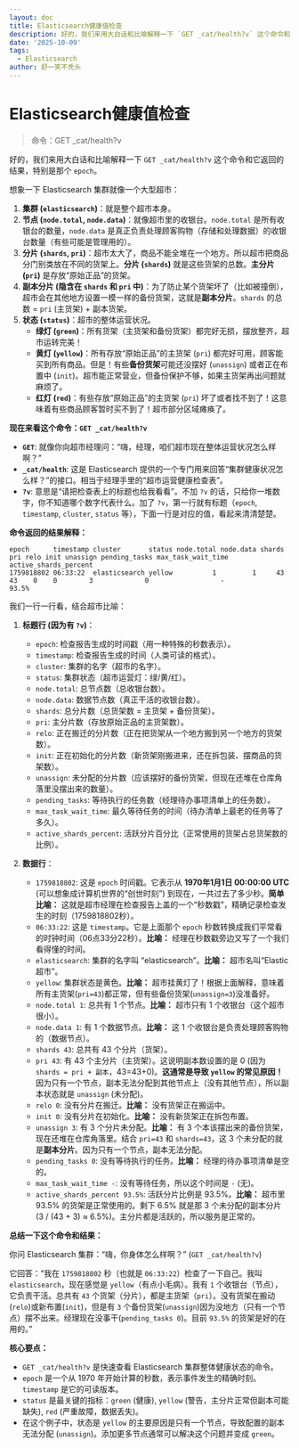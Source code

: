 ```yaml
---
layout: doc
title: Elasticsearch健康值检查
description: 好的，我们来用大白话和比喻解释一下 `GET _cat/health?v` 这个命令和它返回的结果，特别是那个 `epoch`。
date: '2025-10-09'
tags:
  - Elasticsearch
author: 舒一笑不秃头
---
```

# Elasticsearch健康值检查

> 命令：GET _cat/health?v

好的，我们来用大白话和比喻解释一下 `GET _cat/health?v` 这个命令和它返回的结果，特别是那个 `epoch`。

想象一下 Elasticsearch 集群就像一个大型超市：

1.  **集群 (`elasticsearch`)**：就是整个超市本身。
2.  **节点 (`node.total`, `node.data`)**：就像超市里的收银台。`node.total` 是所有收银台的数量，`node.data` 是真正负责处理顾客购物（存储和处理数据）的收银台数量（有些可能是管理用的）。
3.  **分片 (`shards`, `pri`)**：超市太大了，商品不能全堆在一个地方。所以超市把商品分门别类放在不同的货架上。**分片 (`shards`)** 就是这些货架的总数。**主分片 (`pri`)** 是存放“原始正品”的货架。
4.  **副本分片 (隐含在 `shards` 和 `pri` 中)**：为了防止某个货架坏了（比如被撞倒），超市会在其他地方设置一模一样的备份货架，这就是**副本分片**。`shards` 的总数 = `pri` (主货架) + 副本货架。
5.  **状态 (`status`)**：超市的整体运营状况。
    *   **绿灯 (`green`)**：所有货架（主货架和备份货架）都完好无损，摆放整齐，超市运转完美！
    *   **黄灯 (`yellow`)**：所有存放“原始正品”的主货架 (`pri`) 都完好可用，顾客能买到所有商品。但是！有些**备份货架**可能还没摆好 (`unassign`) 或者正在布置中 (`init`)。超市能正常营业，但备份保护不够，如果主货架再出问题就麻烦了。
    *   **红灯 (`red`)**：有些存放“原始正品”的主货架 (`pri`) 坏了或者找不到了！这意味着有些商品顾客暂时买不到了！超市部分区域瘫痪了。

**现在来看这个命令：`GET _cat/health?v`**

*   **`GET`**: 就像你向超市经理问：“嗨，经理，咱们超市现在整体运营状况怎么样啊？”
*   **`_cat/health`**: 这是 Elasticsearch 提供的一个专门用来回答“集群健康状况怎么样？”的接口。相当于经理手里的“超市运营健康检查表”。
*   **`?v`**: 意思是“请把检查表上的标题也给我看看”。不加 `?v` 的话，只给你一堆数字，你不知道哪个数字代表什么。加了 `?v`，第一行就有标题（`epoch`, `timestamp`, `cluster`, `status` 等），下面一行是对应的值，看起来清清楚楚。

**命令返回的结果解释：**

```
epoch      timestamp cluster       status node.total node.data shards pri relo init unassign pending_tasks max_task_wait_time active_shards_percent
1759818802 06:33:22  elasticsearch yellow          1         1     43  43    0    0        3             0                  -                 93.5%
```

我们一行一行看，结合超市比喻：

1.  **标题行 (因为有 `?v`)**：
    *   `epoch`: 检查报告生成的时间戳（用一种特殊的秒数表示）。
    *   `timestamp`: 检查报告生成的时间（人类可读的格式）。
    *   `cluster`: 集群的名字（超市的名字）。
    *   `status`: 集群状态（超市运营灯：绿/黄/红）。
    *   `node.total`: 总节点数（总收银台数）。
    *   `node.data`: 数据节点数（真正干活的收银台数）。
    *   `shards`: 总分片数（总货架数 = 主货架 + 备份货架）。
    *   `pri`: 主分片数（存放原始正品的主货架数）。
    *   `relo`: 正在搬迁的分片数（正在把货架从一个地方搬到另一个地方的货架数）。
    *   `init`: 正在初始化的分片数（新货架刚搬进来，还在拆包装、摆商品的货架数）。
    *   `unassign`: 未分配的分片数（应该摆好的备份货架，但现在还堆在仓库角落里没摆出来的数量）。
    *   `pending_tasks`: 等待执行的任务数（经理待办事项清单上的任务数）。
    *   `max_task_wait_time`: 最久等待任务的时间（待办清单上最老的任务等了多久）。
    *   `active_shards_percent`: 活跃分片百分比（正常使用的货架占总货架数的比例）。

2.  **数据行**：
    *   `1759818802`: 这是 `epoch` 时间戳。它表示从 **1970年1月1日 00:00:00 UTC** (可以想象成计算机世界的“创世时刻”) 到现在，一共过去了多少秒。**简单比喻：** 这就是超市经理在检查报告上盖的一个“秒数戳”，精确记录检查发生的时刻（1759818802秒）。
    *   `06:33:22`: 这是 `timestamp`。它是上面那个 `epoch` 秒数转换成我们平常看的时钟时间（06点33分22秒）。**比喻：** 经理在秒数戳旁边又写了一个我们看得懂的时间。
    *   `elasticsearch`: 集群的名字叫 “elasticsearch”。**比喻：** 超市名叫“Elastic超市”。
    *   `yellow`: 集群状态是黄色。**比喻：** 超市挂黄灯了！根据上面解释，意味着所有主货架(`pri=43`)都正常，但有些备份货架(`unassign=3`)没准备好。
    *   `node.total 1`: 总共有 1 个节点。**比喻：** 超市只有 1 个收银台（这个超市很小）。
    *   `node.data 1`: 有 1 个数据节点。**比喻：** 这 1 个收银台是负责处理顾客购物的（数据节点）。
    *   `shards 43`: 总共有 43 个分片（货架）。
    *   `pri 43`: 有 43 个主分片（主货架）。这说明副本数设置的是 0 (因为 `shards = pri + 副本`，43=43+0)。**这通常是导致 `yellow` 的常见原因！** 因为只有一个节点，副本无法分配到其他节点上（没有其他节点），所以副本状态就是 `unassign` (未分配)。
    *   `relo 0`: 没有分片在搬迁。**比喻：** 没有货架正在搬运中。
    *   `init 0`: 没有分片在初始化。**比喻：** 没有新货架正在拆包布置。
    *   `unassign 3`: 有 3 个分片未分配。**比喻：** 有 3 个本该摆出来的备份货架，现在还堆在仓库角落里。结合 `pri=43` 和 `shards=43`，这 3 个未分配的就是**副本分片**。因为只有一个节点，副本无法分配。
    *   `pending_tasks 0`: 没有等待执行的任务。**比喻：** 经理的待办事项清单是空的。
    *   `max_task_wait_time -`: 没有等待任务，所以这个时间是 `-` (无)。
    *   `active_shards_percent 93.5%`: 活跃分片比例是 93.5%。**比喻：** 超市里 93.5% 的货架是正常使用的。剩下 6.5% 就是那 3 个未分配的副本分片 (3 / (43 + 3) ≈ 6.5%)。主分片都是活跃的，所以服务是正常的。

**总结一下这个命令和结果：**

你问 Elasticsearch 集群：“嗨，你身体怎么样啊？” (`GET _cat/health?v`)

它回答：“我在 `1759818802` 秒（也就是 `06:33:22`）检查了一下自己。我叫 `elasticsearch`，现在感觉是 `yellow`（有点小毛病）。我有 `1` 个收银台（节点），它负责干活。总共有 `43` 个货架（分片），都是主货架（`pri`）。没有货架在搬动(`relo`)或新布置(`init`)，但是有 `3` 个备份货架(`unassign`)因为没地方（只有一个节点）摆不出来。经理现在没事干(`pending_tasks 0`)。目前 `93.5%` 的货架是好的在用的。”

**核心要点：**

*   `GET _cat/health?v` 是快速查看 Elasticsearch 集群整体健康状态的命令。
*   `epoch` 是一个从 1970 年开始计算的秒数，表示事件发生的精确时刻。`timestamp` 是它的可读版本。
*   `status` 是最关键的指标：`green` (健康), `yellow` (警告，主分片正常但副本可能缺失), `red` (严重故障，数据丢失)。
*   在这个例子中，状态是 `yellow` 的主要原因是只有一个节点，导致配置的副本无法分配 (`unassign`)。添加更多节点通常可以解决这个问题并变成 `green`。
